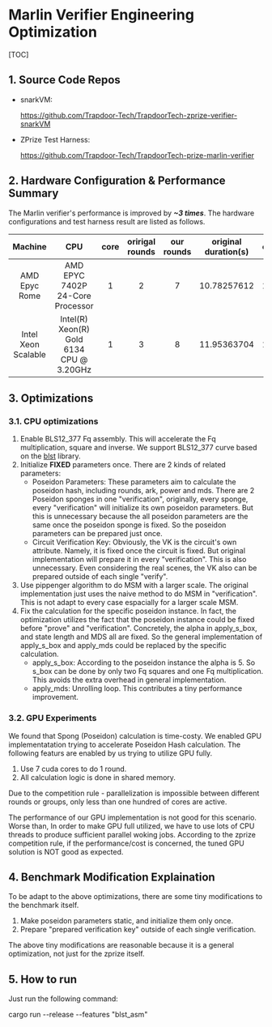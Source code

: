 # Marlin Verifier Engineering Optimization

[TOC]

## 1. Source Code Repos

+ snarkVM:

  https://github.com/Trapdoor-Tech/TrapdoorTech-zprize-verifier-snarkVM

+ ZPrize Test Harness:

  https://github.com/Trapdoor-Tech/TrapdoorTech-prize-marlin-verifier



## 2. Hardware Configuration & Performance Summary

The Marlin verifier's performance is improved by ***~3 times***. The hardware configurations and test harness result are listed as follows.

| Machine | CPU | core | oririgal rounds | our rounds | original duration(s) | our duration(s) | rounds ratio(ours/original) | price($/hour) |
| :----: | :----: | :----: | :-----: | :----: | :----: | :----: | :-----: | :----: |
| AMD Epyc Rome | AMD EPYC 7402P 24-Core Processor| 1 | 2 | 7 | 10.78257612 | 10.689897122 | **3.5** | 0.03 |
| Intel Xeon Scalable | Intel(R) Xeon(R) Gold 6134 CPU @ 3.20GHz | 1 | 3 | 8 | 11.95363704 | 10.793846235 | **2.67** | 0.03 |



## 3. Optimizations

### 3.1. CPU optimizations
1. Enable BLS12_377 Fq assembly. This will accelerate the Fq multiplication, square and inverse. We support BLS12_377 curve based on the [blst](https://github.com/supranational/blst) library.
2. Initialize **FIXED** parameters once. There are 2 kinds of related parameters:
    + Poseidon Parameters: These parameters aim to calculate the poseidon hash, including rounds, ark, power and mds. There are 2 Poseidon sponges in one "verification", originally, every sponge, every "verification" will initialize its own poseidon parameters. But this is unnecessary because the all poseidon parameters are the same once the poseidon sponge is fixed. So the poseidon parameters can be prepared just once.
    + Circuit Verification Key: Obviously, the VK is the circuit's own attribute. Namely, it is fixed once the circuit is fixed. But original implementation will prepare it in every "verification". This is also unnecessary. Even considering the real scenes, the VK also can be prepared outside of each single "verify".
3. Use pippenger algorithm to do MSM with a larger scale. The original implementation just uses the naive method to do MSM in "verification". This is not adapt to every case espacially for a larger scale MSM.
4. Fix the calculation for the specific poseidon instance. In fact, the optimization utilizes the fact that the poseidon instance could be fixed before "prove" and "verification". Concretely, the alpha in apply_s_box, and state length and MDS all are fixed. So the general implementation of apply_s_box and apply_mds could be replaced by the specific calculation.
    + apply_s_box: According to the poseidon instance the alpha is 5. So s_box can be done by only two Fq squares and one Fq multiplication. This avoids the extra overhead in general implementation.
    + apply_mds: Unrolling loop. This contributes a tiny performance improvement.

### 3.2. GPU Experiments

We found that Spong (Poseidon) calculation is time-costy. We enabled GPU implementatation trying to accelerate Poseidon Hash calculation. The following featurs are enabled by us trying to utilize GPU fully.
1. Use 7 cuda cores to do 1 round.
2. All calculation logic is done in shared memory.

Due to the competition rule - parallelization is impossible between different rounds or groups, only less than one hundred of cores are active.

The performance of our GPU implementation is not good for this scenario. Worse than, In order to make GPU full utilized, we have to use lots of CPU threads to produce sufficient parallel woking jobs. According to the zprize competition rule, if the performance/cost is concerned, the tuned GPU solution is NOT good as expected.



## 4. Benchmark Modification Explaination

To be adapt to the above optimizations, there are some tiny modifications to the benchmark itself.

1. Make poseidon parameters static, and initialize them only once.
2. Prepare "prepared verification key" outside of each single verification.

The above tiny modifications are reasonable because it is a general optimization, not just for the zprize itself.

## 5. How to run

Just run the following command:

cargo run --release --features "blst_asm"